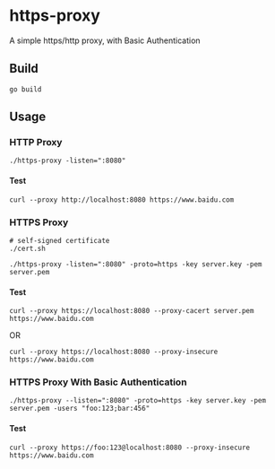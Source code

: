 # https-proxy
A simple https/http proxy, with Basic Authentication


## Build
```shell script
go build
```

## Usage


### HTTP Proxy
```shell script
./https-proxy -listen=":8080"
```
#### Test
```shell script
curl --proxy http://localhost:8080 https://www.baidu.com
```

### HTTPS Proxy
```shell script
# self-signed certificate
./cert.sh

./https-proxy -listen=":8080" -proto=https -key server.key -pem server.pem
```

#### Test
```shell script
curl --proxy https://localhost:8080 --proxy-cacert server.pem  https://www.baidu.com
```
OR 
```shell script
curl --proxy https://localhost:8080 --proxy-insecure https://www.baidu.com
```

### HTTPS Proxy With Basic Authentication
```shell script
./https-proxy --listen=":8080" -proto=https -key server.key -pem server.pem -users "foo:123;bar:456"
```

#### Test
```shell script
curl --proxy https://foo:123@localhost:8080 --proxy-insecure https://www.baidu.com
```
